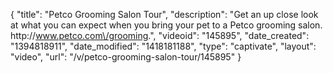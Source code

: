 {
    "title": "Petco Grooming Salon Tour",
    "description": "Get an up close look at what you can expect when you bring your pet to a Petco grooming salon. http:\/\/www.petco.com\/grooming.",
    "videoid": "145895",
    "date_created": "1394818911",
    "date_modified": "1418181188",
    "type": "captivate",
    "layout": "video",
    "url": "\/v\/petco-grooming-salon-tour\/145895"
}